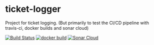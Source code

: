 # ticket-logger
Project for ticket logging. (But primarily to test the CI/CD pipeline with travis-ci, docker builds and sonar cloud)

[![Build Status](https://travis-ci.com/ducdhse130442/ticket-logger.svg)](https://travis-ci.com/ducdhse130442/ticket-logger.svg)
[![docker build](https://img.shields.io/docker/cloud/build/ducdhse130442/ticket-logger)](https://img.shields.io/docker/cloud/build/ducdhse130442/ticket-logger)
[![Sonar Cloud](https://sonarcloud.io/dashboard?id=ducdhse130442_ticket-logger)](https://sonarcloud.io/dashboard?id=ducdhse130442_ticket-logger)
